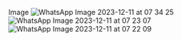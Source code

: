 Image
![WhatsApp Image 2023-12-11 at 07 34 25](https://github.com/BhagyashriNerkar/Amazon-Web1/assets/153425332/21fe817f-6e39-4e32-a5c2-8093e6ce27e2)
![WhatsApp Image 2023-12-11 at 07 23 07](https://github.com/BhagyashriNerkar/Amazon-Web1/assets/153425332/2371fbdd-2b43-43a5-b67d-fb8cf0c1028d)
![WhatsApp Image 2023-12-11 at 07 22 09](https://github.com/BhagyashriNerkar/Amazon-Web1/assets/153425332/16b9532b-bd5a-477f-8fa8-385f0b567eb6)

